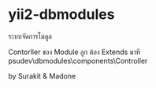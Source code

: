 # yii2-dbmodules
ระบบจัดการโมดูล

Contorller ของ Module ลูก ต้อง Extends มาที psudev\dbmodules\components\Controller




by Surakit & Madone
